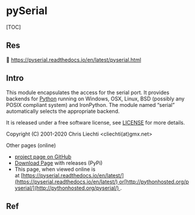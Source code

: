 # pySerial

[TOC]



## Res
📂 https://pyserial.readthedocs.io/en/latest/pyserial.html



## Intro
This module encapsulates the access for the serial port. It provides backends for [Python](http://python.org/) running on Windows, OSX, Linux, BSD (possibly any POSIX compliant system) and IronPython. The module named “serial” automatically selects the appropriate backend.

It is released under a free software license, see [LICENSE](https://pyserial.readthedocs.io/en/latest/appendix.html#license) for more details.

Copyright (C) 2001-2020 Chris Liechti <cliechti(at)gmx.net>

Other pages (online)
- [project page on GitHub](https://github.com/pyserial/pyserial/)
- [Download Page](http://pypi.python.org/pypi/pyserial) with releases (PyPi)
- This page, when viewed online is at [https://pyserial.readthedocs.io/en/latest/](https://pyserial.readthedocs.io/en/latest/) or[http://pythonhosted.org/pyserial/](http://pythonhosted.org/pyserial/) .



## Ref

